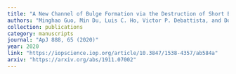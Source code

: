 ```yaml
---
title: "A New Channel of Bulge Formation via the Destruction of Short Bars"
authors: "Minghao Guo, Min Du, Luis C. Ho, Victor P. Debattista, and Dongyao Zhao"
collection: publications
category: manuscripts
journal: "ApJ 888, 65 (2020)"
year: 2020
link: "https://iopscience.iop.org/article/10.3847/1538-4357/ab584a"
arxiv: "https://arxiv.org/abs/1911.07002"
---
```


<!-- Optional: abstract or additional info -->
